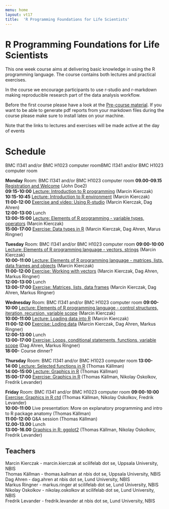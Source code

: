 ```yaml
---
menu: home
layout: vt17
title:  'R Programming Foundations for Life Scientists'
---
```


# R Programming Foundations for Life Scientists

This one week course aims at delivering basic knowledge in using the R
programming language. The course contains both lectures and practical
exercises.

In the course we encourage participants to use r-studio and
r-markdown making reproducible research part of the data analysis
workflow.

Before the first course please have a look at the [Pre-course
material](precourse). If you want to be able to generate pdf reports
from your markdown files during the course please make sure to install
latex on your machine.

Note that the links to lectures and exercises will be made active at the day of events
# Schedule

BMC I1341 and/or BMC H1023 computer roomBMC I1341 and/or BMC H1023 computer room

**Monday**
Room: BMC I1341 and/or BMC H1023 computer room
**09.00-09.15** [Registration and Welcome](Lectures/XXX.pdf) (John Doe2)<br>
**09:15-10:00** [Lecture: Introduction to R programming](Lectures/Lecture_1_-_Introduction.pdf) (Marcin Kierczak)<br>
**10:15-10:45** [Lecture: Introduction to R environment](Lectures/Lecture_2_-_REnvironment.pdf) (Marcin Kierczak)<br>
**11:00-12:00** [Exercise and video: Using R-studio]() (Marcin Kierczak, Dag Ahren)<br>
**12:00-13:00** Lunch<br>
**13:00-15:00** [Lecture: Elements of R programming - variable types, operators](Lectures/Lecture_3_-_Elements1.pdf) (Marcin Kierczak)<br>
**15:00-17:00** [Exercise: Data types in R](Exercises/DataTypes) (Marcin Kierczak, Dag Ahren, Marus Ringner)<br>

**Tuesday**
Room: BMC I1341 and/or BMC H1023 computer room
**09:00-10:00** [Lecture: Elements of R programming language - vectors, strings](Lectures/Lecture_4_-_Elements2.pdf) (Marcin Kierczak)<br>
**10:00-11:00** [Lecture: Elements of R programming language - matrices, lists, data frames and objects](Lectures/Lecture_5_-_Elements3.pdf) (Marcin Kierczak)<br>
**11:00-12:00** [Exercise: Working with vectors](Exercises/Vectors) (Marcin Kierczak, Dag Ahren, Markus Ringner)<br>
**12:00-13:00** Lunch<br>
**13:00-17:00** [Exercise: Matrices, lists, data frames](Exercises/Dataframes) (Marcin Kierczak, Dag Ahren, Markus Ringner)<br>

**Wednesday**
Room: BMC I1341 and/or BMC H1023 computer room
**09:00-10:00** [Lecture: Elements of R programming language - control structures, iteration, recursion, variable scope](Lectures/Lecture_6_-_Elements4.pdf) (Marcin Kierczak)<br>
**10:00-11:00** [Lecture: Loading data into R](Lectures/Lecture_7_-_Loading_data.pdf) (Marcin Kierczak)<br>
**11:00-12:00** [Exercise: Loding data](Exercises/LoadData) (Marcin Kierczak, Dag Ahren, Markus Ringner)<br>
**12:00-13:00** Lunch<br>
**13:00-17:00** [Exercise: Loops, conditional statements, functions, variable scope](Exercises/Loops) (Dag Ahren, Markus Ringner)<br>
**18:00-** Course dinner?<br>

**Thursday**
Room: BMC I1341 and/or BMC H1023 computer room
**13:00-14:00** [Lecture: Selected functions in R](Lecture/XXX.pdf) (Thomas Källman)<br>
**14:00-15:00** [Lecture: Graphics in R](Lecture/PlotHandson) (Thomas Källman)<br>
**15:00-17:00** [Exercise: Graphics in R](Exercise/PlotHandson) (Thomas Källman, Nikolay Oskolkov, Fredrik Levander)<br>

**Friday**
Room: BMC I1341 and/or BMC H1023 computer room
**09:00-10:00** [Exercise: Graphics in R ctd](Exercise/PlotHandson) (Thomas Källman, Nikolay Oskolkov, Fredrik Levander)<br>
**10:00-11:00** Live presentation: More on explanatory programming and intro to R package anatomy (Thomas Källman)<br>
**11:00-12:00** Q&A session (Thomas Källman)<br>
**12.00-13.00** Lunch<br>
**13:00-16.00** [Graphics in R: ggplot2](Exercises/ggplots) (Thomas Källman, Nikolay Oskolkov, Fredrik Levander)<br>

## Teachers
Marcin Kierczak - marcin.kierczak at scilifelab dot se, Uppsala University, NBIS<br>
Thomas Källman - thomas.kallman at nbis dot se, Uppsala University, NBIS<br>
Dag Ahren - dag.ahren at nbis dot se, Lund University, NBIS<br>
Markus Ringner - markus.ringer at scilifelab dot se, Lund University, NBIS<br>
Nikolay Oskolkov - nikolay.oskolkov at scilifelab dot se, Lund University, NBIS<br>
Fredrik Levander - fredrik.levander at nbis dot se, Lund University, NBIS<br>
